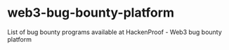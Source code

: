 # web3-bug-bounty-platform
List of bug bounty programs available at HackenProof - Web3 bug bounty platform
